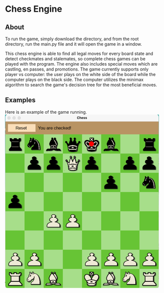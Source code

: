 # Chess Engine

## About

To run the game, simply download the directory, and from the root directory, run the main.py file and it will open the game in a window. 

This chess engine is able to find all legal moves for every board state and detect checkmates and stalemates, so complete chess games can be played with the program. The engine also includes special moves which are castling, en passes, and promotions. The game currently supports only player vs computer: the user plays on the white side of the board while the computer plays on the black side. The computer utilizes the minimax algorithm to search the game's decision tree for the most beneficial moves.

## Examples

Here is an example of the game running.
![alt text](public/example_board.png)
